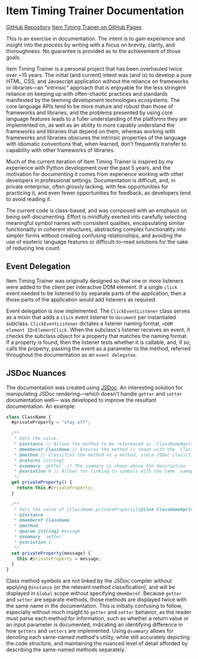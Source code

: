 # Item Timing Trainer Documentation

[GitHub Repository](https://github.com/bglendenning/itemtimingtrainer/)
[Item Timing Trainer on GitHub Pages](https://bglendenning.github.io/itemtimingtrainer/)

This is an exercise in documentation. The intent is to gain experience and insight into the process
by writing with a focus on brevity, clarity, and thoroughness. No guarantee is provided as to the
achievement of those goals.

Item Timing Trainer is a personal project that has been overhauled twice over ~15 years. The initial
(and current) intent was (and is) to develop a pure HTML, CSS, and Javascript application without
the reliance on frameworks or libraries&mdash;an "intrinsic" approach that is enjoyable for the less
stringent reliance on keeping up with often-chaotic practices and standards manifested by the
teeming development technologies ecosystems. The core language APIs tend to be more mature and
robust than those of frameworks and libraries, and the problems presented by using core language
features leads to a fuller understanding of the platforms they are implemented on, as well as an
ability to more capably understand the frameworks and libraries that depend on them, whereas working
with frameworks and libraries obscures the intrinsic properties of the language with idiomatic
conventions that, when learned, don't frequently transfer to capability with other frameworks of
libraries.

Much of the current iteration of Item Timing Trainer is inspired by my experience with Python
development over the past 5 years, and the motivation for documenting it comes from experience
working with other developers in professional settings. Documentation is difficult, and, in private
enterprise, often grossly lacking, with few opportunities for practicing it, and even fewer
opportunities for feedback, as developers tend to avoid reading it.

The current code is class-based, and was composed with an emphasis on being self-documenting. Effort
is mindfully exerted into carefully selecting meaningful symbol names with consistent qualities,
encapsulating similar functionality in coherent structures, abstracting complex functionality
into simpler forms without creating confusing relationships, and avoiding the use of esoteric
language features or difficult-to-read solutions for the sake of reducing line count.

## Event Delegation

Item Timing Trainer was originally designed so that one or more listeners were added to the client
per interactive DOM element. If a single `click` event needed to be listened to by separate parts of
the application, then a those parts of the application would add listeners as required.

Event delegation is now implemented. The `ClickEventListener` class serves as a mixin that adds a
`click` event listener to `document` per instantiated subclass. `ClickEventListener` dictates a
listener naming format, `<DOM element ID>ElementClick`. When the subclass's listener receives an
event, it checks the subclass object for a property that matches the naming format. If a property is
found, then the listener tests whether it is callable, and, if so, calls the property, passing the
event as a parameter to the method, referred throughout the documentation as an `event delegatee`. 

## JSDoc Nuances

The documentation was created using [JSDoc](https://jsdoc.app/). An interesting solution for
manipulating JSDoc rendering&mdash;which doesn't handle `getter` and `setter` documentation
well&mdash; was developed to improve the resultant documentation. An example:

```javascript
class ClassName {
  #privateProperty = "stay off";

  /**
   * Gets the value.
   * @instance // Allows the method to be referenced as `ClassName#getterMethod`
   * @memberof ClassName // Ensures the method is shown with the `ClassName` documentation 
   * @method // Classifies the method as a method, since JSDoc classifies it as a member
   * @returns {string}
   * @summary `getter` // The summary is shown above the description
   * @variation 0 // Allows for linking to symbols with the same `namepath`
   */
  get privateProperty() {
    return this.#privateProperty;
  }

  /**
   * Sets the value of [ClassName.privateProperty]{@link ClassName#privateProperty(0)}.
   * @instance
   * @memberof ClassName
   * @method
   * @param {string} message
   * @summary `setter`
   * @variation 1
   */
  set privateProperty(message) {
    this.#privateProperty = message;
  }
}
```

Class method symbols are not linked by the JSDoc compiler without applying `@instance` (or the
relevant method classification), and will be displayed in `Global` scope without specifying
`@memberof`. Because `getter` and `setter` are separate methods, those methods are displayed twice
with the same name in the documentation. This is initially confusing to follow, especially without
much insight to `getter` and `setter` behavior, as the reader must parse each method for
information, such as whether a return value or an input parameter is documented, indicating an
identifying difference in how `getters` and `setters` are implemented. Using `@summary` allows for
denoting each same-named method's utility, while still accurately depicting the code structure, and
maintaining the nuanced level of detail afforded by describing the same-named methods separately.
